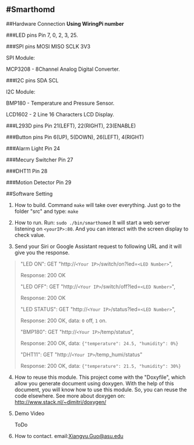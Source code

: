 #Smarthomd
---
##Hardware Connection
**Using WiringPi number**

###LED pins
Pin 7, 0, 2, 3, 25.

###SPI pins
MOSI MISO SCLK 3V3

SPI Module: 

MCP3208 - 8Channel Analog Digital Converter.

###I2C pins
SDA SCL

I2C Module: 

BMP180 - Temperature and Pressure Sensor.

LCD1602 - 2 Line 16 Characters LCD Display.

###L293D pins
Pin 21(LEFT), 22(RIGHT), 23(ENABLE)

###Button pins
Pin 6(UP), 5(DOWN), 26(LEFT), 4(RIGHT)

###Alarm Light
Pin 24

###Mecury Switcher
Pin 27

###DHT11
Pin 28

###Motion Detector
Pin 29

##Software Setting
1. How to build.
Command `make` will take over everything.
Just go to the folder "src" and type: `make`

2. How to run.
Run: `sudo ./bin/smarthomed`
It will start a web server listening on `<yourIP>:80`. And you can interact with the screen display to check value.

3. Send your Siri or Google Assistant request to following URL and it will give you the response.
> "LED ON": GET "http://`<Your IP>`/switch/on?led=`<LED Number>`",
> 
> Response: 200 OK
> 
> "LED OFF": GET "http://`<Your IP>`/switch/off?led=`<LED Number>`",
> 
> Response: 200 OK
> 
> "LED STATUS": GET "http://`<Your IP>`/status?led=`<LED Number>`",
> 
> Response: 200 OK, data: `0` off, `1` on.
> 
> "BMP180": GET "http://`<Your IP>`/temp/status",
> 
> Response: 200 OK, data: `{"temperature": 24.5, "humidity": 0%}`
> 
> "DHT11": GET "http://`<Your IP>`/temp_humi/status"
> 
> Response: 200 OK, data: `{"temperature": 21.5, "humidity": 30%}`

4. How to reuse this module.
This project come with the "Doxyfile", which allow 
you generate document using doxygen.
With the help of this document, you will know how 
to use this module. So, you can reuse the code elsewhere.
See more about doxygen on: 
<http://www.stack.nl/~dimitri/doxygen/>

5. Demo Video
	
	ToDo

6. How to contact.
email:<Xiangyu.Guo@asu.edu>